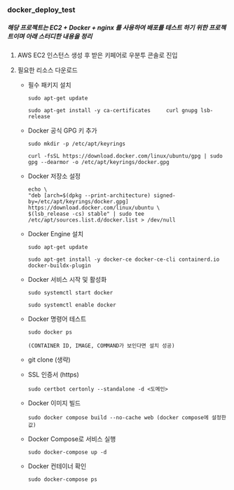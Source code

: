 ### docker_deploy_test

##### 해당 프로젝트는 EC2 + Docker + nginx 를 사용하여 배포를 테스트 하기 위한 프로젝트이며 아래 스터디한 내용을 정리

1.  AWS EC2 인스턴스 생성 후 받은 키페어로 우분투 콘솔로 진입
2.  필요한 리소스 다운로드

    - 필수 패키지 설치

      ```
      sudo apt-get update

      sudo apt-get install -y ca-certificates     curl gnupg lsb-release
      ```

    - Docker 공식 GPG 키 추가

      ```
      sudo mkdir -p /etc/apt/keyrings

      curl -fsSL https://download.docker.com/linux/ubuntu/gpg | sudo gpg --dearmor -o /etc/apt/keyrings/docker.gpg
      ```

    - Docker 저장소 설정

      ```
      echo \
      "deb [arch=$(dpkg --print-architecture) signed-by=/etc/apt/keyrings/docker.gpg] https://download.docker.com/linux/ubuntu \
      $(lsb_release -cs) stable" | sudo tee /etc/apt/sources.list.d/docker.list > /dev/null
      ```

    - Docker Engine 설치

      ```
      sudo apt-get update

      sudo apt-get install -y docker-ce docker-ce-cli containerd.io docker-buildx-plugin
      ```

    - Docker 서비스 시작 및 활성화

      ```
      sudo systemctl start docker

      sudo systemctl enable docker
      ```

    - Docker 명령어 테스트

      ```
      sudo docker ps

      (CONTAINER ID, IMAGE, COMMAND가 보인다면 설치 성공)
      ```

    - git clone (생략)

    - SSL 인증서 (https)

      ```
      sudo certbot certonly --standalone -d <도메인>
      ```

    - Docker 이미지 빌드

      ```
      sudo docker compose build --no-cache web (docker compose에 설정한 값)
      ```

    - Docker Compose로 서비스 실행

      ```
      sudo docker-compose up -d
      ```

    - Docker 컨테이너 확인

      ```
      sudo docker-compose ps
      ```
